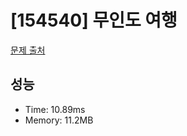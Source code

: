# [154540] 무인도 여행

[문제 출처](https://school.programmers.co.kr/learn/courses/30/lessons/154540)

## 성능

- Time: 10.89ms
- Memory: 11.2MB